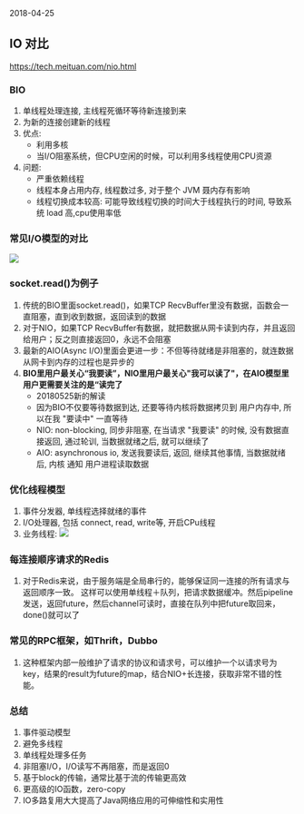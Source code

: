 2018-04-25

## IO 对比
https://tech.meituan.com/nio.html

### BIO
1. 单线程处理连接, 主线程死循环等待新连接到来
2. 为新的连接创建新的线程
3. 优点:
    - 利用多核
    - 当I/O阻塞系统，但CPU空闲的时候，可以利用多线程使用CPU资源
4. 问题:
    - 严重依赖线程
    - 线程本身占用内存, 线程数过多, 对于整个 JVM 聂内存有影响
    - 线程切换成本较高: 可能导致线程切换的时间大于线程执行的时间, 导致系统 load 高,cpu使用率低
    
### 常见I/O模型的对比
![](https://github.com/t734070824/tq.java/blob/master/tq.java.basic/src/main/java/_nio/_io_compare/1.jpg?raw=true)      

### socket.read()为例子
1. 传统的BIO里面socket.read()，如果TCP RecvBuffer里没有数据，函数会一直阻塞，直到收到数据，返回读到的数据
2. 对于NIO，如果TCP RecvBuffer有数据，就把数据从网卡读到内存，并且返回给用户；反之则直接返回0，永远不会阻塞     
3. 最新的AIO(Async I/O)里面会更进一步：不但等待就绪是非阻塞的，就连数据从网卡到内存的过程也是异步的
4. **BIO里用户最关心“我要读”，NIO里用户最关心"我可以读了"，在AIO模型里用户更需要关注的是“读完了**
    - 20180525新的解读
    - 因为BIO不仅要等待数据到达, 还要等待内核将数据拷贝到 用户内存中, 所以在我 "要读中" 一直等待
    - NIO: non-blocking, 同步非阻塞, 在当请求 "我要读" 的时候, 没有数据直接返回, 通过轮训, 当数据就绪之后, 就可以继续了
    - AIO: asynchronous io, 发送我要读后, 返回, 继续其他事情, 当数据就绪后, 内核 通知 用户进程读取数据

### 优化线程模型
1. 事件分发器, 单线程选择就绪的事件
2. I/O处理器, 包括 connect, read, write等, 开启CPu线程
3. 业务线程:
![](https://github.com/t734070824/tq.java/blob/master/tq.java.basic/src/main/java/_nio/_io_compare/2.jpg?raw=true)



### 每连接顺序请求的Redis
1. 对于Redis来说，由于服务端是全局串行的，能够保证同一连接的所有请求与返回顺序一致。
这样可以使用单线程＋队列，把请求数据缓冲。然后pipeline发送，返回future，然后channel可读时，直接在队列中把future取回来，done()就可以了

### 常见的RPC框架，如Thrift，Dubbo
1. 这种框架内部一般维护了请求的协议和请求号，可以维护一个以请求号为key，结果的result为future的map，结合NIO+长连接，获取非常不错的性能。

### 总结
1. 事件驱动模型
1. 避免多线程
1. 单线程处理多任务
1. 非阻塞I/O，I/O读写不再阻塞，而是返回0
1. 基于block的传输，通常比基于流的传输更高效
1. 更高级的IO函数，zero-copy
1. IO多路复用大大提高了Java网络应用的可伸缩性和实用性